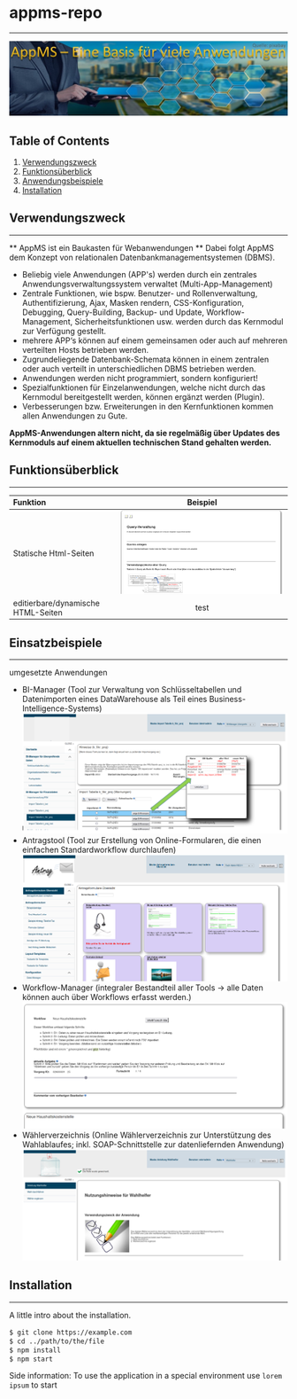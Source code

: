# appms-repo
***
![AppMS, eine Basis für viele Anwendungen](/img/eine_basis_fuer_viele_apps.jpg)


## Table of Contents
1. [Verwendungszweck](#general-info)
2. [Funktionsüberblick](#features)
3. [Anwendungsbeispiele](#use_cases)
4. [Installation](#installation)


## Verwendungszweck
***

** AppMS ist ein Baukasten für Webanwendungen **
Dabei folgt AppMS dem Konzept von relationalen Datenbankmanagementsystemen (DBMS).

  * Beliebig viele Anwendungen (APP's) werden durch ein zentrales Anwendungsverwaltungssystem verwaltet (Multi-App-Management)
  * Zentrale Funktionen, wie bspw. Benutzer- und Rollenverwaltung, Authentifizierung, Ajax, Masken rendern, CSS-Konfiguration, Debugging, Query-Building, Backup- und Update, Workflow-Management, Sicherheitsfunktionen usw. werden durch das Kernmodul zur Verfügung gestellt.
  * mehrere APP‘s können auf einem gemeinsamen oder auch auf mehreren verteilten Hosts betrieben werden.
  * Zugrundeliegende Datenbank-Schemata können in einem zentralen oder auch verteilt in unterschiedlichen DBMS betrieben werden.
  * Anwendungen werden nicht programmiert, sondern konfiguriert!
  * Spezialfunktionen für Einzelanwendungen, welche nicht durch das Kernmodul bereitgestellt werden, können ergänzt werden (Plugin).
  * Verbesserungen bzw. Erweiterungen in den Kernfunktionen kommen allen Anwendungen zu Gute.


**AppMS-Anwendungen altern nicht, da sie regelmäßig über Updates des Kernmoduls auf einem aktuellen technischen Stand gehalten werden.**


## Funktionsüberblick
***

| Funktion | Beispiel |
|:--------------|:-------------:|
| Statische Html-Seiten | ![App Wählerverzeichnis](/img/feature_static_html.png) |
| editierbare/dynamische HTML-Seiten |  test |



## Einsatzbeispiele
***
umgesetzte Anwendungen
* BI-Manager (Tool zur Verwaltung von Schlüsseltabellen und Datenimporten eines DataWarehouse als Teil eines Business-Intelligence-Systems)
![App BI-Manager](/img/example_bi-manager.png)
* Antragstool (Tool zur Erstellung von Online-Formularen, die einen einfachen Standardworkflow durchlaufen)
![App Antragstool](/img/example_req11.png)
* Workflow-Manager (integraler Bestandteil aller Tools -> alle Daten können auch über Workflows erfasst werden.)
![App Workflow](/img/example_workflow.png)
* Wählerverzeichnis (Online Wählerverzeichnis zur Unterstützung des Wahlablaufes; inkl. SOAP-Schnittstelle zur datenliefernden Anwendung)
![App Wählerverzeichnis](/img/example_vote1.png)

## Installation
***
A little intro about the installation. 
```
$ git clone https://example.com
$ cd ../path/to/the/file
$ npm install
$ npm start
```
Side information: To use the application in a special environment use ```lorem ipsum``` to start

